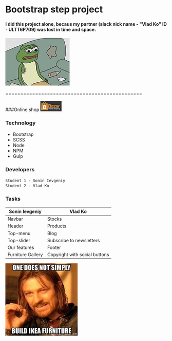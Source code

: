 # Bootstrap step project

#### I did this project alone, becaus my partner (slack nick name - "Vlad Ko"  ID - ULTT6P709) was lost in time and space.
![N](./src/img/alone.jpg)

==============================================


###Online shop  [![N|Solid](./src/img/Bazarlogo.jpg)](https://github.io)
 

### Technology

* Bootstrap
* SCSS
* Node
* NPM
* Gulp

### Developers

    Student 1 - Sonin Ievgeniy
    Student 2 - Vlad Ko
    
### Tasks

Sonin Ievgeniy     | Vlad Ko
-------------      | -------------
Navbar             | Stocks
Header             | Products  
Top-menu           | Blog 
Top-slider         | Subscribe to newsletters   
Our features       | Footer    
Furniture Gallery  | Copyright with social buttons




![](./src/img/images.jpg)


